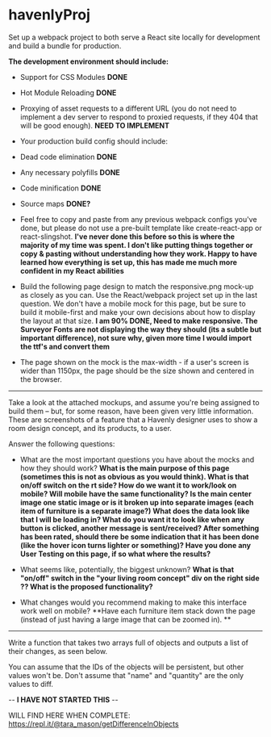 # havenlyProj
Set up a webpack project to both serve a React site locally for development and build a bundle for production.

**The development environment should include:**

* Support for CSS Modules **DONE**

* Hot Module Reloading **DONE**

* Proxying of asset requests to a different URL (you do not need to implement a dev server to respond to proxied requests, if they 404 that will be good enough). **NEED TO IMPLEMENT**

* Your production build config should include:

* Dead code elimination **DONE**

* Any necessary polyfills **DONE**

* Code minification **DONE**

* Source maps **DONE?**

* Feel free to copy and paste from any previous webpack configs you've done, but please do not use a pre-built template like create-react-app or react-slingshot.  **I've never done this before so this is where the majority of my time was spent. I don't like putting things together or copy & pasting without understanding how they work. Happy to have learned how everything is set up, this has made me much more confident in my React abilities**


* Build the following page design to match the responsive.png mock-up as closely as you can. Use the React/webpack project set up in the last question. We don't have a mobile mock for this page, but be sure to build it mobile-first and make your own decisions about how to display the layout at that size.  **I am 90% DONE, Need to make responsive. The Surveyor Fonts are not displaying the way they should (its a subtle but important difference), not sure why, given more time I would import the ttf's and convert them**  

* The page shown on the mock is the max-width - if a user's screen is wider than 1150px, the page should be the size shown and centered in the browser.

****

Take a look at the attached mockups, and assume you're being assigned to build them – but, for some reason, have been given very little information. These are screenshots of a feature that a Havenly designer uses to show a room design concept, and its products, to a user.

Answer the following questions:

* What are the most important questions you have about the mocks and how they should work?
**What is the main purpose of this page (sometimes this is not as obvious as you would think).  What is that on/off switch on the rt side? How do we want it to work/look on mobile?  Will mobile have the same functionality?  Is the main center image one static image or is it broken up into separate images (each item of furniture is a separate image?)  What does the data look like that I will be loading in? What do you want it to look like when any button is clicked, another message is sent/received? After something has been rated, should there be some indication that it has been done (like the hover icon turns lighter or something)? Have you done any User Testing on this page, if so what where the results?**

* What seems like, potentially, the biggest unknown?
**What is that "on/off" switch in the "your living room concept" div on the right side ?? What is the proposed functionality?**

* What changes would you recommend making to make this interface work well on mobile?
**Have each furniture item stack down the page (instead of just having a large image that can be zoomed in). **

****

Write a function that takes two arrays full of objects and outputs a list of their changes, as seen below.

You can assume that the IDs of the objects will be persistent, but other values won't be. Don't assume that "name" and "quantity" are the only values to diff.

-- **I HAVE NOT STARTED THIS** --

WILL FIND HERE WHEN COMPLETE: https://repl.it/@tara_mason/getDifferenceInObjects


